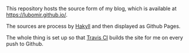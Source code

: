 This repository hosts the source form of my blog, which is available at
https://lubomir.github.io/.

The sources are process by [Hakyll] and then displayed as Github Pages.

[Hakyll]: http://jaspervdj.be/hakyll/

The whole thing is set up so that [Travis CI] builds the site for me on every
push to Github.

[Travis CI]: https://travis-ci.org/
